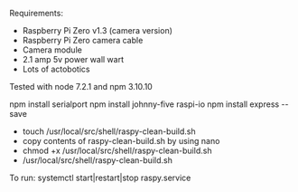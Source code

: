 Requirements:

- Raspberry Pi Zero v1.3 (camera version)
- Raspberry Pi Zero camera cable
- Camera module
- 2.1 amp 5v power wall wart
- Lots of actobotics

Tested with node 7.2.1 and npm 3.10.10

npm install serialport
npm install johnny-five raspi-io
npm install express --save

- touch /usr/local/src/shell/raspy-clean-build.sh
- copy contents of raspy-clean-build.sh by using nano
- chmod +x /usr/local/src/shell/raspy-clean-build.sh
- /usr/local/src/shell/raspy-clean-build.sh

To run:  systemctl start|restart|stop raspy.service
